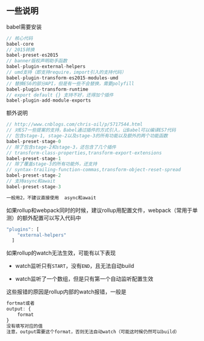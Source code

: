 ## 一些说明

babel需要安装

```js
// 核心代码
babel-core
// 2015转换
babel-preset-es2015
// banner版权声明助手函数
babel-plugin-external-helpers
// umd支持（即支持require，import引入的支持代码）
babel-plugin-transform-es2015-modules-umd
// 替换ES6的部分API，但是有一些不会替换，需要polyfill
babel-plugin-transform-runtime
// export default {} 支持不好，还得加个插件
babel-plugin-add-module-exports
```

额外说明

```js
// http://www.cnblogs.com/chris-oil/p/5717544.html
// 对ES7一些提案的支持，Babel通过插件的方式引入，让Babel可以编译ES7代码
// 包含stage-1, stage-2以及stage-3的所有功能以及额外的两个功能函数
babel-preset-stage-0
// 除了包含stage-2和stage-3，还包含了几个插件
// transform-class-properties,transform-export-extensions
babel-preset-stage-1
// 除了覆盖stage-3的所有功能外，还支持
// syntax-trailing-function-commas,transform-object-reset-spread
babel-preset-stage-2
// 支持async和await
babel-preset-stage-3

一般用2，不建议直接使用  async和await
```

如果rollup和webpack同时的时候，建议rollup用配置文件，webpack（常用于单测）的额外配置可以写入代码中

```js
"plugins": [
    "external-helpers"
  ]
```


如果rollup的watch无法生效，可能有以下表现

- watch监听只有`START`，没有`END`，且无法自动build

- watch监听了一个数组，但是只有第一个自动监听配置生效

这些报错的原因是rollup内部的watch报错，一般是

```js
fortmat或者
output: {
    format
}
没有填写对应的值
注意，output需要这个format，否则无法自动watch（可能这时候仍然可以build）
```